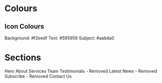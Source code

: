 # Colours

## Icon Colours

Background: #f2eedf
Text: #595959
Subject: #aabda0

# Sections

Hero
About
Services
Team
Testimonials - Removed
Latest News - Removed
Subscribe - Removed
Contact Us